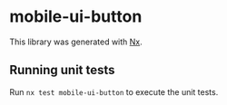 # mobile-ui-button

This library was generated with [Nx](https://nx.dev).

## Running unit tests

Run `nx test mobile-ui-button` to execute the unit tests.

